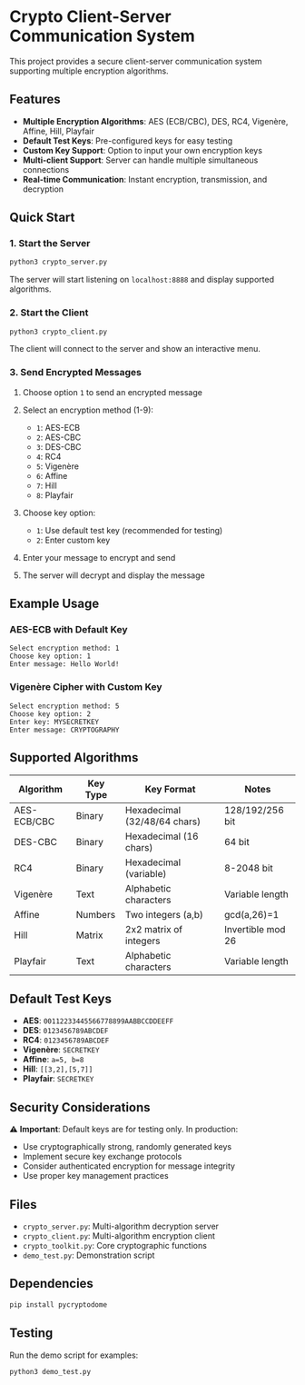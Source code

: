 # Crypto Client-Server Communication System

This project provides a secure client-server communication system supporting multiple encryption algorithms.

## Features

- **Multiple Encryption Algorithms**: AES (ECB/CBC), DES, RC4, Vigenère, Affine, Hill, Playfair
- **Default Test Keys**: Pre-configured keys for easy testing
- **Custom Key Support**: Option to input your own encryption keys
- **Multi-client Support**: Server can handle multiple simultaneous connections
- **Real-time Communication**: Instant encryption, transmission, and decryption

## Quick Start

### 1. Start the Server
```bash
python3 crypto_server.py
```
The server will start listening on `localhost:8888` and display supported algorithms.

### 2. Start the Client
```bash
python3 crypto_client.py
```
The client will connect to the server and show an interactive menu.

### 3. Send Encrypted Messages

1. Choose option `1` to send an encrypted message
2. Select an encryption method (1-9):
   - `1`: AES-ECB
   - `2`: AES-CBC  
   - `3`: DES-CBC
   - `4`: RC4
   - `5`: Vigenère
   - `6`: Affine
   - `7`: Hill
   - `8`: Playfair

3. Choose key option:
   - `1`: Use default test key (recommended for testing)
   - `2`: Enter custom key

4. Enter your message to encrypt and send
5. The server will decrypt and display the message

## Example Usage

### AES-ECB with Default Key
```
Select encryption method: 1
Choose key option: 1
Enter message: Hello World!
```

### Vigenère Cipher with Custom Key
```
Select encryption method: 5
Choose key option: 2
Enter key: MYSECRETKEY
Enter message: CRYPTOGRAPHY
```

## Supported Algorithms

| Algorithm | Key Type | Key Format | Notes |
|-----------|----------|------------|-------|
| AES-ECB/CBC | Binary | Hexadecimal (32/48/64 chars) | 128/192/256 bit |
| DES-CBC | Binary | Hexadecimal (16 chars) | 64 bit |
| RC4 | Binary | Hexadecimal (variable) | 8-2048 bit |
| Vigenère | Text | Alphabetic characters | Variable length |
| Affine | Numbers | Two integers (a,b) | gcd(a,26)=1 |
| Hill | Matrix | 2x2 matrix of integers | Invertible mod 26 |
| Playfair | Text | Alphabetic characters | Variable length |

## Default Test Keys

- **AES**: `00112233445566778899AABBCCDDEEFF`
- **DES**: `0123456789ABCDEF`
- **RC4**: `0123456789ABCDEF`
- **Vigenère**: `SECRETKEY`
- **Affine**: `a=5, b=8`
- **Hill**: `[[3,2],[5,7]]`
- **Playfair**: `SECRETKEY`

## Security Considerations

⚠️ **Important**: Default keys are for testing only. In production:

- Use cryptographically strong, randomly generated keys
- Implement secure key exchange protocols
- Consider authenticated encryption for message integrity
- Use proper key management practices

## Files

- `crypto_server.py`: Multi-algorithm decryption server
- `crypto_client.py`: Multi-algorithm encryption client
- `crypto_toolkit.py`: Core cryptographic functions
- `demo_test.py`: Demonstration script

## Dependencies

```bash
pip install pycryptodome
```

## Testing

Run the demo script for examples:
```bash
python3 demo_test.py
```
